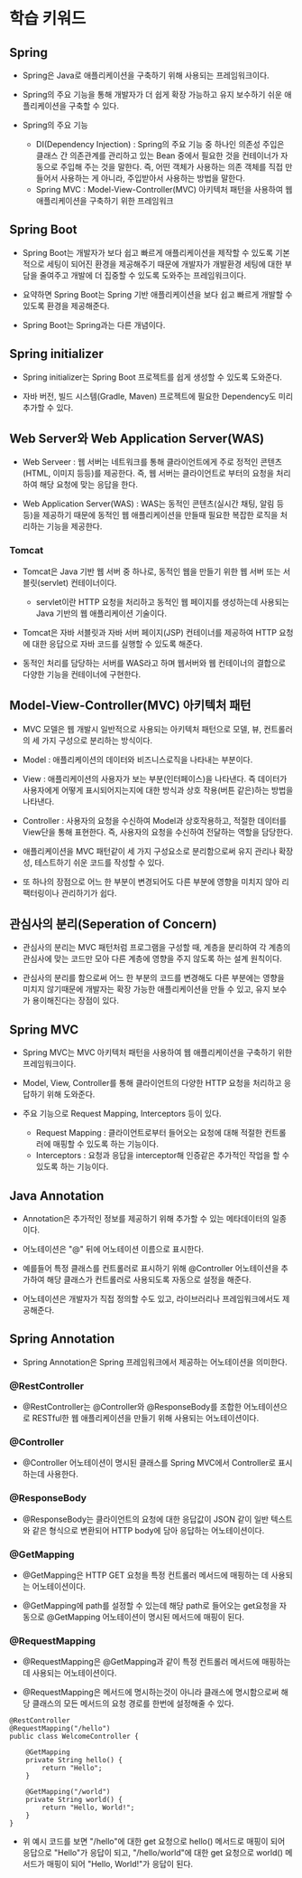 # 학습 키워드
## Spring
- Spring은 Java로 애플리케이션을 구축하기 위해 사용되는 프레임워크이다.

- Spring의 주요 기능을 통해 개발자가 더 쉽게 확장 가능하고 유지 보수하기 쉬운 애플리케이션을 구축할 수 있다.

- Spring의 주요 기능
    - DI(Dependency Injection) : Spring의 주요 기능 중 하나인 의존성 주입은 클래스 간 의존관계를 관리하고 있는 Bean 중에서 필요한 것을 컨테이너가 자동으로 주입해 주는 것을 말한다. 즉, 어떤 객체가 사용하는 의존 객체를 직접 만들어서 사용하는 게 아니라, 주입받아서 사용하는 방법을 말한다.
    - Spring MVC : Model-View-Controller(MVC) 아키텍처 패턴을 사용하여 웹 애플리케이션을 구축하기 위한 프레임워크
    
## Spring Boot
- Spring Boot는 개발자가 보다 쉽고 빠르게 애플리케이션을 제작할 수 있도록 기본적으로 세팅이 되어진 환경을 제공해주기 때문에 개발자가 개발환경 세팅에 대한 부담을 줄여주고 개발에 더 집중할 수 있도록 도와주는 프레임워크이다.

- 요약하면 Spring Boot는 Spring 기반 애플리케이션을 보다 쉽고 빠르게 개발할 수 있도록 환경을 제공해준다.

- Spring Boot는 Spring과는 다른 개념이다.

## Spring initializer
- Spring initializer는 Spring Boot 프로젝트를 쉽게 생성할 수 있도록 도와준다.

- 자바 버전, 빌드 시스템(Gradle, Maven) 프로젝트에 필요한 Dependency도 미리 추가할 수 있다.

## Web Server와 Web Application Server(WAS)
- Web Serveer : 웹 서버는 네트워크를 통해 클라이언트에게 주로 정적인 콘텐츠(HTML, 이미지 등등)를 제공한다. 즉, 웹 서버는 클라이언트로 부터의 요청을 처리하여 해당 요청에 맞는 응답을 한다. 

- Web Application Server(WAS) : WAS는 동적인 콘텐츠(실시간 채팅, 알림 등등)을 제공하기 때문에 동적인 웹 애플리케이션을 만들때 필요한 복잡한 로직을 처리하는 기능을 제공한다. 

### Tomcat
- Tomcat은 Java 기반 웹 서버 중 하나로, 동적인 웹을 만들기 위한 웹 서버 또는 서블릿(servlet) 컨테이너이다. 

    - servlet이란 HTTP 요청을 처리하고 동적인 웹 페이지를 생성하는데 사용되는 Java 기반의 웹 애플리케이션 기술이다.

- Tomcat은 자바 서블릿과 자바 서버 페이지(JSP) 컨테이너를 제공하여 HTTP 요청에 대한 응답으로 자바 코드를 실행할 수 있도록 해준다.

- 동적인 처리를 담당하는 서버를 WAS라고 하며 웹서버와 웹 컨테이너의 결합으로 다양한 기능을 컨테이너에 구현한다.

## Model-View-Controller(MVC) 아키텍처 패턴
- MVC 모델은 웹 개발시 일반적으로 사용되는 아키텍처 패턴으로 모델, 뷰, 컨트롤러의 세 가지 구성으로 분리하는 방식이다.

- Model : 애플리케이션의 데이터와 비즈니스로직을 나타내는 부분이다.

- View : 애플리케이션의 사용자가 보는 부분(인터페이스)을 나타낸다. 즉 데이터가 사용자에게 어떻게 표시되어지는지에 대한 방식과 상호 작용(버튼 같은)하는 방법을 나타낸다.

- Controller : 사용자의 요청을 수신하여 Model과 상호작용하고, 적절한 데이터를 View단을 통해 표현한다. 즉, 사용자의 요청을 수신하여 전달하는 역할을 담당한다.

- 애플리케이션을 MVC 패턴같이 세 가지 구성요소로 분리함으로써 유지 관리나 확장성, 테스트하기 쉬운 코드를 작성할 수 있다.

- 또 하나의 장점으로 어느 한 부분이 변경되어도 다른 부분에 영향을 미치지 않아 리팩터링이나 관리하기가 쉽다.

## 관심사의 분리(Seperation of Concern)
- 관심사의 분리는 MVC 패턴처럼 프로그램을 구성할 때, 계층을 분리하여 각 계층의 관심사에 맞는 코드만 모아 다른 계층에 영향을 주지 않도록 하는 설계 원칙이다.

- 관심사의 분리를 함으로써 어느 한 부분의 코드를 변경해도 다른 부분에는 영향을 미치지 않기때문에 개발자는 확장 가능한 애플리케이션을 만들 수 있고, 유지 보수가 용이해진다는 장점이 있다.

## Spring MVC
- Spring MVC는 MVC 아키텍처 패턴을 사용하여 웹 애플리케이션을 구축하기 위한 프레임워크이다.

- Model, View, Controller를 통해 클라이언트의 다양한 HTTP 요청을 처리하고 응답하기 위해 도와준다.

- 주요 기능으로 Request Mapping, Interceptors 등이 있다.
    - Request Mapping : 클라이언트로부터 들어오는 요청에 대해 적절한 컨트롤러에 매핑할 수 있도록 하는 기능이다.
    - Interceptors : 요청과 응답을 interceptor해 인증같은 추가적인 작업을 할 수 있도록 하는 기능이다.

## Java Annotation
- Annotation은 추가적인 정보를 제공하기 위해 추가할 수 있는 메타데이터의 일종이다.

- 어노테이션은 "@" 뒤에 어노테이션 이름으로 표시한다.

- 예를들어 특정 클래스를 컨트롤러로 표시하기 위해 @Controller 어노테이션을 추가하여 해당 클래스가 컨트롤러로 사용되도록 자동으로 설정을 해준다.

- 어노테이션은 개발자가 직접 정의할 수도 있고, 라이브러리나 프레임워크에서도 제공해준다.

## Spring Annotation
- Spring Annotation은 Spring 프레임워크에서 제공하는 어노테이션을 의미한다.

### @RestController
- @RestController는 @Controller와 @ResponseBody를 조합한 어노테이션으로 RESTful한 웹 애플리케이션을 만들기 위해 사용되는 어노테이션이다.


### @Controller
- @Controller 어노테이션이 명시된 클래스를 Spring MVC에서 Controller로 표시하는데 사용한다.

### @ResponseBody
- @ResponseBody는 클라이언트의 요청에 대한 응답값이 JSON 같이 일반 텍스트와 같은 형식으로 변환되어 HTTP body에 담아 응답하는 어노테이션이다.

### @GetMapping
- @GetMapping은 HTTP GET 요청을 특정 컨트롤러 메서드에 매핑하는 데 사용되는 어노테이션이다. 

- @GetMapping에 path를 설정할 수 있는데 해당 path로 들어오는 get요청을 자동으로 @GetMapping 어노테이션이 명시된 메서드에 매핑이 된다.

### @RequestMapping
- @RequestMapping은 @GetMapping과 같이 특정 컨트롤러 메서드에 매핑하는 데 사용되는 어노테이션이다.

- @RequestMapping은 메서드에 명시하는것이 아니라 클래스에 명시함으로써 해당 클래스의 모든 메서드의 요청 경로를 한번에 설정해줄 수 있다.

```
@RestController
@RequestMapping("/hello")
public class WelcomeController {

    @GetMapping
    private String hello() {
        return "Hello";
    }

    @GetMapping("/world")
    private String world() {
        return "Hello, World!";
    }
}
```

- 위 예시 코드를 보면 "/hello"에 대한 get 요청으로 hello() 메서드로 매핑이 되어 응답으로 "Hello"가 응답이 되고, "/hello/world"에 대한 get 요청으로 world() 메서드가 매핑이 되어 "Hello, World!"가 응답이 된다.
